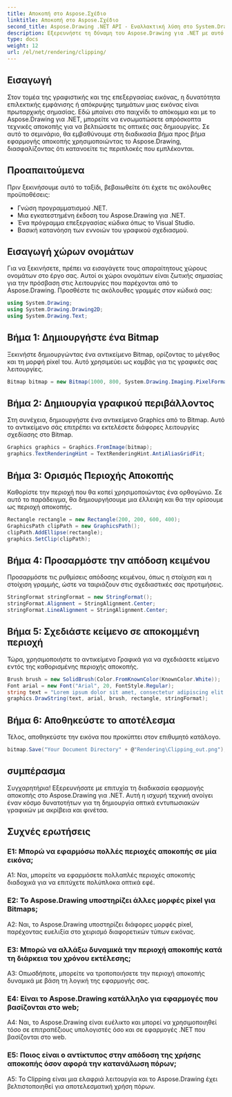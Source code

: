 ```yaml
---
title: Αποκοπή στο Aspose.Σχέδιο
linktitle: Αποκοπή στο Aspose.Σχέδιο
second_title: Aspose.Drawing .NET API - Εναλλακτική λύση στο System.Drawing.Common
description: Εξερευνήστε τη δύναμη του Aspose.Drawing για .NET με αυτό το βήμα προς βήμα σεμινάριο σχετικά με την εφαρμογή αποκοπής για βελτιωμένη σχεδίαση γραφικών.
type: docs
weight: 12
url: /el/net/rendering/clipping/
---
```

## Εισαγωγή

Στον τομέα της γραφιστικής και της επεξεργασίας εικόνας, η δυνατότητα επιλεκτικής εμφάνισης ή απόκρυψης τμημάτων μιας εικόνας είναι πρωταρχικής σημασίας. Εδώ μπαίνει στο παιχνίδι το απόκομμα και με το Aspose.Drawing για .NET, μπορείτε να ενσωματώσετε απρόσκοπτα τεχνικές αποκοπής για να βελτιώσετε τις οπτικές σας δημιουργίες. Σε αυτό το σεμινάριο, θα εμβαθύνουμε στη διαδικασία βήμα προς βήμα εφαρμογής αποκοπής χρησιμοποιώντας το Aspose.Drawing, διασφαλίζοντας ότι κατανοείτε τις περιπλοκές που εμπλέκονται.

## Προαπαιτούμενα

Πριν ξεκινήσουμε αυτό το ταξίδι, βεβαιωθείτε ότι έχετε τις ακόλουθες προϋποθέσεις:

- Γνώση προγραμματισμού .NET.
- Μια εγκατεστημένη έκδοση του Aspose.Drawing για .NET.
- Ένα πρόγραμμα επεξεργασίας κώδικα όπως το Visual Studio.
- Βασική κατανόηση των εννοιών του γραφικού σχεδιασμού.

## Εισαγωγή χώρων ονομάτων

Για να ξεκινήσετε, πρέπει να εισαγάγετε τους απαραίτητους χώρους ονομάτων στο έργο σας. Αυτοί οι χώροι ονομάτων είναι ζωτικής σημασίας για την πρόσβαση στις λειτουργίες που παρέχονται από το Aspose.Drawing. Προσθέστε τις ακόλουθες γραμμές στον κώδικά σας:

```csharp
using System.Drawing;
using System.Drawing.Drawing2D;
using System.Drawing.Text;
```

## Βήμα 1: Δημιουργήστε ένα Bitmap

Ξεκινήστε δημιουργώντας ένα αντικείμενο Bitmap, ορίζοντας το μέγεθος και τη μορφή pixel του. Αυτό χρησιμεύει ως καμβάς για τις γραφικές σας λειτουργίες. 

```csharp
Bitmap bitmap = new Bitmap(1000, 800, System.Drawing.Imaging.PixelFormat.Format32bppPArgb);
```

## Βήμα 2: Δημιουργία γραφικού περιβάλλοντος

Στη συνέχεια, δημιουργήστε ένα αντικείμενο Graphics από το Bitmap. Αυτό το αντικείμενο σάς επιτρέπει να εκτελέσετε διάφορες λειτουργίες σχεδίασης στο Bitmap.

```csharp
Graphics graphics = Graphics.FromImage(bitmap);
graphics.TextRenderingHint = TextRenderingHint.AntiAliasGridFit;
```

## Βήμα 3: Ορισμός Περιοχής Αποκοπής

Καθορίστε την περιοχή που θα κοπεί χρησιμοποιώντας ένα ορθογώνιο. Σε αυτό το παράδειγμα, θα δημιουργήσουμε μια έλλειψη και θα την ορίσουμε ως περιοχή αποκοπής.

```csharp
Rectangle rectangle = new Rectangle(200, 200, 600, 400);
GraphicsPath clipPath = new GraphicsPath();
clipPath.AddEllipse(rectangle);
graphics.SetClip(clipPath);
```

## Βήμα 4: Προσαρμόστε την απόδοση κειμένου

Προσαρμόστε τις ρυθμίσεις απόδοσης κειμένου, όπως η στοίχιση και η στοίχιση γραμμής, ώστε να ταιριάζουν στις σχεδιαστικές σας προτιμήσεις.

```csharp
StringFormat stringFormat = new StringFormat();
stringFormat.Alignment = StringAlignment.Center;
stringFormat.LineAlignment = StringAlignment.Center;
```

## Βήμα 5: Σχεδιάστε κείμενο σε αποκομμένη περιοχή

Τώρα, χρησιμοποιήστε το αντικείμενο Γραφικά για να σχεδιάσετε κείμενο εντός της καθορισμένης περιοχής αποκοπής.

```csharp
Brush brush = new SolidBrush(Color.FromKnownColor(KnownColor.White));
Font arial = new Font("Arial", 20, FontStyle.Regular);
string text = "Lorem ipsum dolor sit amet, consectetur adipiscing elit. ..."; // (Το κείμενο περικόπηκε για συντομία)
graphics.DrawString(text, arial, brush, rectangle, stringFormat);
```

## Βήμα 6: Αποθηκεύστε το αποτέλεσμα

Τέλος, αποθηκεύστε την εικόνα που προκύπτει στον επιθυμητό κατάλογο.

```csharp
bitmap.Save("Your Document Directory" + @"Rendering\Clipping_out.png");
```

## συμπέρασμα

Συγχαρητήρια! Εξερευνήσατε με επιτυχία τη διαδικασία εφαρμογής αποκοπής στο Aspose.Drawing για .NET. Αυτή η ισχυρή τεχνική ανοίγει έναν κόσμο δυνατοτήτων για τη δημιουργία οπτικά εντυπωσιακών γραφικών με ακρίβεια και φινέτσα.

## Συχνές ερωτήσεις

### Ε1: Μπορώ να εφαρμόσω πολλές περιοχές αποκοπής σε μία εικόνα;

A1: Ναι, μπορείτε να εφαρμόσετε πολλαπλές περιοχές αποκοπής διαδοχικά για να επιτύχετε πολύπλοκα οπτικά εφέ.

### Ε2: Το Aspose.Drawing υποστηρίζει άλλες μορφές pixel για Bitmaps;

A2: Ναι, το Aspose.Drawing υποστηρίζει διάφορες μορφές pixel, παρέχοντας ευελιξία στο χειρισμό διαφορετικών τύπων εικόνας.

### Ε3: Μπορώ να αλλάξω δυναμικά την περιοχή αποκοπής κατά τη διάρκεια του χρόνου εκτέλεσης;

A3: Οπωσδήποτε, μπορείτε να τροποποιήσετε την περιοχή αποκοπής δυναμικά με βάση τη λογική της εφαρμογής σας.

### Ε4: Είναι το Aspose.Drawing κατάλληλο για εφαρμογές που βασίζονται στο web;

A4: Ναι, το Aspose.Drawing είναι ευέλικτο και μπορεί να χρησιμοποιηθεί τόσο σε επιτραπέζιους υπολογιστές όσο και σε εφαρμογές .NET που βασίζονται στο web.

### Ε5: Ποιος είναι ο αντίκτυπος στην απόδοση της χρήσης αποκοπής όσον αφορά την κατανάλωση πόρων;

A5: Το Clipping είναι μια ελαφριά λειτουργία και το Aspose.Drawing έχει βελτιστοποιηθεί για αποτελεσματική χρήση πόρων.
